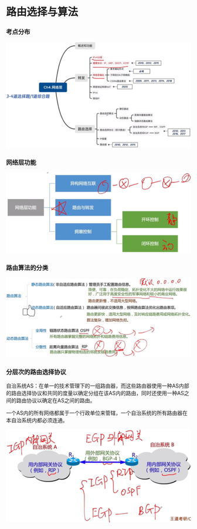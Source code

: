 # 路由选择与算法

### 考点分布

![](1.png)

### 网络层功能

![](2.png)

### 路由算法的分类

![](3.png)

### 分层次的路由选择协议

自治系统AS：在单一的技术管理下的一组路由器，而这些路由器使用一种AS内部的路由选择协议和共同的度量以确定分组在该AS内的路由，同时还使用一种AS之间的路由协议以确定在AS之间的路由。

一个AS内的所有网络都属于一个行政单位来管辖，一个自治系统的所有路由器在本自治系统内都必须连通。

![](4.png)